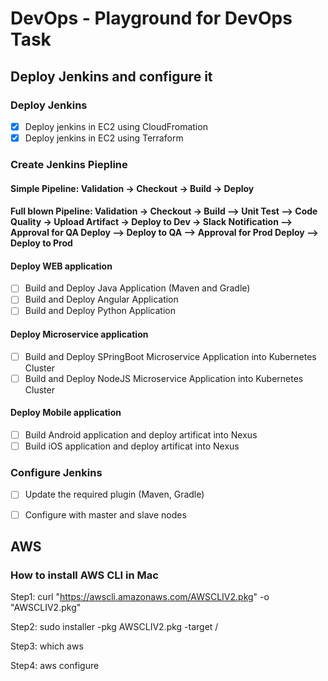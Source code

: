 # DevOps - Playground for DevOps Task

## Deploy Jenkins and configure it

### Deploy Jenkins

- [X] Deploy jenkins in EC2 using CloudFromation
- [X] Deploy jenkins in EC2 using Terraform 

### Create Jenkins Piepline

#### Simple Pipeline: Validation -> Checkout -> Build -> Deploy

#### Full blown Pipeline: Validation -> Checkout -> Build --> Unit Test --> Code Quality -> Upload Artifact -> Deploy to Dev -> Slack Notification --> Approval for QA Deploy --> Deploy to QA --> Approval for Prod Deploy --> Deploy to Prod

#### Deploy WEB application

- [ ] Build and Deploy Java Application (Maven and Gradle)
- [ ] Build and Deploy Angular Application 
- [ ] Build and Deploy Python Application

#### Deploy Microservice application

- [ ] Build and Deploy SPringBoot Microservice Application into Kubernetes Cluster
- [ ] Build and Deploy NodeJS Microservice Application into Kubernetes Cluster

#### Deploy Mobile application

- [ ] Build Android application and deploy artificat into Nexus
- [ ] Build iOS application and deploy artificat into Nexus

### Configure Jenkins

- [ ] Update the required plugin (Maven, Gradle)
- [ ] Configure with master and slave nodes


## AWS

### How to install AWS CLI in Mac

Step1: curl "https://awscli.amazonaws.com/AWSCLIV2.pkg" -o "AWSCLIV2.pkg"

Step2: sudo installer -pkg AWSCLIV2.pkg -target /

Step3: which aws

Step4: aws configure
